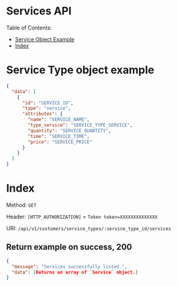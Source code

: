 # Services API

Table of Contents:

- [Service Object Example](#service-object-example)
- [Index](#index)

# Service Type object example

```json
{
  "data": [
    {
      "id": "SERVICE_ID",
      "type": "service",
      "attributes": {
        "name": "SERVICE_NAME",
        "type_service": "SERVICE_TYPE_SERVICE",
        "quantity": "SERVICE_QUANTITY",
        "time": "SERVICE_TIME",
        "price": "SERVICE_PRICE"
      }
    }
  ]
}
```
# Index

Method: `GET`

Header: `[HTTP_AUTHORIZATION]` = `Token token=XXXXXXXXXXXXXX`

URI: `/api/v1/customers/service_types/:service_type_id/services`

## Return example on success, 200

```json
{
  "message": "Services successfully listed.",
  "data": [Returns an array of `Service` object.]
}

```
